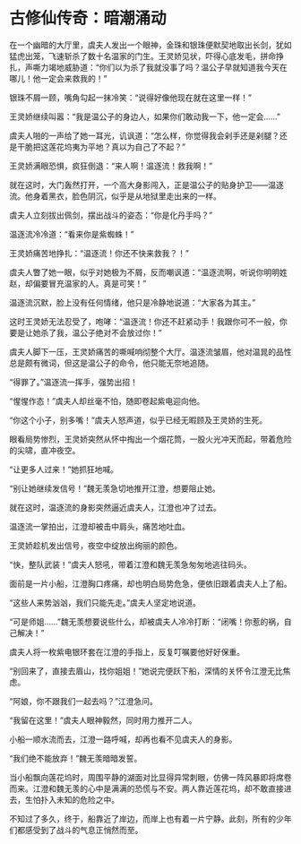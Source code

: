 # 古修仙传奇：暗潮涌动

在一个幽暗的大厅里，虞夫人发出一个眼神，金珠和银珠便默契地取出长剑，犹如猛虎出笼，飞速斩杀了数十名温家的门生。王灵娇见状，吓得心底发毛，拼命挣扎，声嘶力竭地威胁道：“你们以为杀了我就没事了吗？温公子早就知道我今天在哪儿！他一定会来救我的！”

银珠不屑一顾，嘴角勾起一抹冷笑：“说得好像他现在就在这里一样！”

王灵娇继续叫嚣：“我是温公子的身边人，如果你们敢动我一下，他一定会……”

虞夫人啪的一声给了她一耳光，讥讽道：“怎么样，你觉得我会剁手还是剁腿？还是干脆把这莲花坞夷为平地？真以为自己了不起？”

王灵娇满眼恐惧，疯狂倒退：“来人啊！温逐流！救我啊！”

就在这时，大门轰然打开，一个高大身影闯入，正是温公子的贴身护卫——温逐流。他身着黑衣，脸色阴沉，似乎是从地狱里走出来的一样。

虞夫人立刻拔出佩剑，摆出战斗的姿态：“你是化丹手吗？”

温逐流冷冷道：“看来你是紫蜘蛛！”

王灵娇痛苦地挣扎：“温逐流！你还不快来救我？！”

虞夫人瞥了她一眼，似乎对她极为不屑，反而嘲讽道：“温逐流啊，听说你明明姓赵，却偏要冒充温家的人。真是可笑！”

温逐流沉默，脸上没有任何情绪，他只是冷静地说道：“大家各为其主。”

这时王灵娇无法忍受了，咆哮：“温逐流！你还不赶紧动手！我跟你可不一般，你要是让她杀了我，温公子绝对不会放过你！”

虞夫人脚下一压，王灵娇痛苦的嘶喊响彻整个大厅。温逐流皱眉，他对温晁的品性总是颇有微词，但这是温公子的命令，他只能无奈地追随。

“得罪了。”温逐流一挥手，强势出招！

“惺惺作态！”虞夫人却丝毫不怕，随即卷起紫电迎向他。

“你这个小子，别多嘴！”虞夫人怒声道，似乎已经无暇顾及王灵娇的生死。

眼看局势惨烈，王灵娇突然从怀中掏出一个烟花筒，一股火光冲天而起，带着危险的尖啸，直冲夜空。

“让更多人过来！”她抓狂地喊。

“别让她继续发信号！”魏无羡急切地推开江澄，想要阻止她。

就在这时，温逐流的身影突然逼近虞夫人，江澄也冲了过去。

温逐流一掌拍出，江澄却被击中肩头，痛苦地吐血。

王灵娇趁机发出信号，夜空中绽放出绚丽的颜色。

“快，整队武装！”虞夫人怒吼，带着江澄和魏无羡急匆匆地逃往码头。

面前是一片小船，江澄胸口疼痛，却也明白局势危急，便依旧跟着虞夫人上了船。

“这些人来势汹汹，我们只能先走。”虞夫人坚定地说道。

“可是师姐……”魏无羡想要说些什么，却被虞夫人冷冷打断：“闭嘴！你惹的祸，自己解决！”

虞夫人将一枚紫电银环套在江澄的手指上，反复叮嘱要他好好保重。

“别回来了，直接去眉山，找你姐姐！”她说完便跃下船，深情的关怀令江澄无比焦虑。

“阿娘，你不跟我们一起去吗？”江澄急问。

“我留在这里！”虞夫人眼神毅然，同时用力推开二人。

小船一顺水流而去，江澄一路呼喊，却再也看不见虞夫人的身影。

“我们绝不能放弃！”魏无羡暗暗发誓。

当小船飘向莲花坞时，周围平静的湖面对比显得异常刺眼，仿佛一阵风暴即将席卷而来。江澄和魏无羡的心中是满满的恐慌与不安。两人靠近莲花坞，却不敢直接进去，生怕扑入未知的危险之中。

不知过了多久，终于，船靠近了岸边，而岸上也有着一片宁静。此刻，所有的少年们都感受到了战斗的气息正悄然而至。